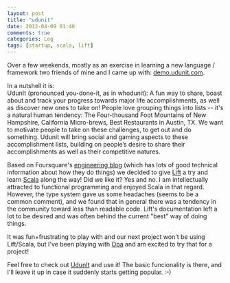 ```yaml
---
layout: post
title: "udunit"
date: 2012-04-09 01:40
comments: true
categories: Log
tags: [startup, scala, lift]
---
```


Over a few weekends, mostly as an exercise in learning a new language / framework two friends of mine and I came up with: [demo.udunit.com](http://demo.udunit.com). 

In a nutshell it is:  
UdunIt (pronounced you-done-it, as in whodunit): A fun way to share, boast about and track your progress towards major life accomplishments, as well as discover new ones to take on! People love grouping things into lists -- it's a natural human tendency: The Four-thousand Foot Mountains of New Hampshire, California Micro-brews, Best Restaurants in Austin, TX. We want to motivate people to take on these challenges, to get out and do something. Udunit will bring social and gaming aspects to these accomplishment lists, building on people’s desire to share their accomplishments as well as their competitive natures.

Based on Foursquare's [engineering blog](http://engineering.foursquare.com) (which has lots of good technical information about how they do things) we decided to give [Lift](http://liftweb.net) a try and learn [Scala](http://www.scala-lang.org) along the way!  Did we like it?  Yes and no. I am intellectually attracted to functional programming and enjoyed Scala in that regard. However, the type system gave us some headaches (seems to be a common comment), and we found that in general there was a tendency in the community toward less than readable code. Lift's documentation left a lot to be desired and was often behind the current "best" way of doing things.  

It was fun+frustrating to play with and our next project won't be using Lift/Scala,   but I've been playing with [Opa](http://www.opalang.com) and am excited to try that for a project!

Feel free to check out [UdunIt](http://demo.udunit.com) and use it!  The basic funcionality is there, and I'll leave it up in case it suddenly starts getting popular. :-) 

